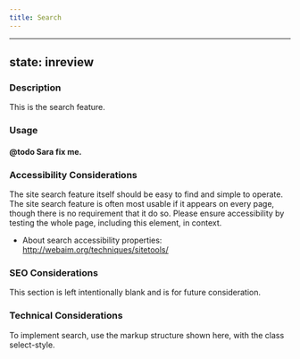 ```yaml
---
title: Search
---
```


---
state: inreview
---

### Description
This is the search feature.

### Usage
#### @todo Sara fix me.

### Accessibility Considerations
The site search feature itself should be easy to find and simple to operate. The site search feature is often most usable if it appears on every page, though there is no requirement that it do so. Please ensure accessibility by testing the whole page, including this element, in context.

* About search accessibility properties: http://webaim.org/techniques/sitetools/

### SEO Considerations
This section is left intentionally blank and is for future consideration.

### Technical Considerations
To implement search, use the markup structure shown here, with the class select-style.
